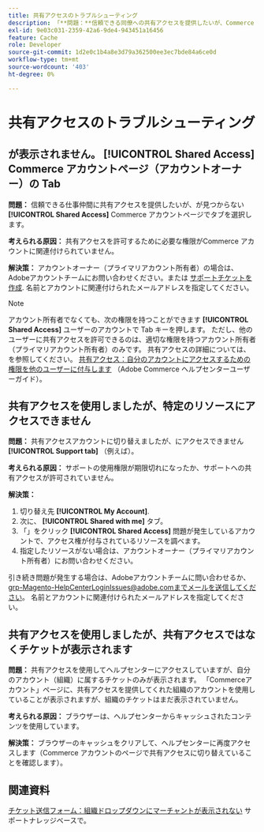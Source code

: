```yaml
---
title: 共有アクセスのトラブルシューティング
description: 「**問題：**信頼できる同僚への共有アクセスを提供したいが、Commerce アカウント**ページに「共有アクセス**」タブが見つからない。」
exl-id: 9e03c031-2359-42a6-9de4-943451a16456
feature: Cache
role: Developer
source-git-commit: 1d2e0c1b4a8e3d79a362500ee3ec7bde84a6ce0d
workflow-type: tm+mt
source-wordcount: '403'
ht-degree: 0%

---
```


# 共有アクセスのトラブルシューティング

## が表示されません。 [!UICONTROL Shared Access] Commerce アカウントページ（アカウントオーナー）の Tab

**問題：** 信頼できる仕事仲間に共有アクセスを提供したいが、が見つからない **[!UICONTROL Shared Access]** Commerce アカウントページでタブを選択します。

**考えられる原因：** 共有アクセスを許可するために必要な権限がCommerce アカウントに関連付けられていません。

**解決策：** アカウントオーナー（プライマリアカウント所有者）の場合は、Adobeアカウントチームにお問い合わせください。または [サポートチケットを作成](/help/help-center-guide/help-center/magento-help-center-user-guide.md#merchant-not-displayed). 名前とアカウントに関連付けられたメールアドレスを指定してください。

>[!NOTE]
>
>アカウント所有者でなくても、次の権限を持つことができます **[!UICONTROL Shared Access]** ユーザーのアカウントで Tab キーを押します。 ただし、他のユーザーに共有アクセスを許可できるのは、適切な権限を持つアカウント所有者（プライマリアカウント所有者）のみです。 共有アクセスの詳細については、を参照してください。 [共有アクセス：自分のアカウントにアクセスするための権限を他のユーザーに付与します](https://experienceleague.adobe.com/docs/commerce-knowledge-base/kb/help-center-guide/magento-help-center-user-guide.html?lang=en#shared-access) （Adobe Commerce ヘルプセンターユーザーガイド）。

## 共有アクセスを使用しましたが、特定のリソースにアクセスできません

**問題：** 共有アクセスアカウントに切り替えましたが、にアクセスできません **[!UICONTROL Support tab]** （例えば）。

**考えられる原因：** サポートの使用権限が期限切れになったか、サポートへの共有アクセスが許可されていません。

**解決策：**

1. 切り替え先 **[!UICONTROL My Account]**.
1. 次に、 **[!UICONTROL Shared with me]** タブ。
1. 「」をクリック **[!UICONTROL Shared Access]** 問題が発生しているアカウントで、アクセス権が付与されているリソースを調べます。
1. 指定したリソースがない場合は、アカウントオーナー（プライマリアカウント所有者）にお問い合わせください。

引き続き問題が発生する場合は、Adobeアカウントチームに問い合わせるか、grp-Magento-HelpCenterLoginIssues@adobe.comまでメールを送信してください。 名前とアカウントに関連付けられたメールアドレスを指定してください。

## 共有アクセスを使用しましたが、共有アクセスではなくチケットが表示されます

**問題：** 共有アクセスを使用してヘルプセンターにアクセスしていますが、自分のアカウント（組織）に属するチケットのみが表示されます。 「Commerceアカウント」ページに、共有アクセスを提供してくれた組織のアカウントを使用していることが表示されますが、組織のチケットはまだ表示されていません。

**考えられる原因：** ブラウザーは、ヘルプセンターからキャッシュされたコンテンツを使用しています。

**解決策：** ブラウザーのキャッシュをクリアして、ヘルプセンターに再度アクセスします（Commerce アカウントのページで共有アクセスに切り替えていることを確認します）。

## 関連資料

[チケット送信フォーム：組織ドロップダウンにマーチャントが表示されない](/help/help-center-guide/help-center/magento-help-center-user-guide.md#merchant-not-displayed) サポートナレッジベースで。
